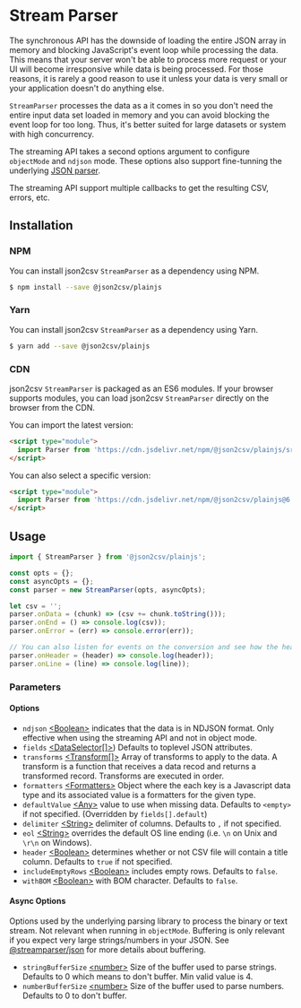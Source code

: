 
# Stream Parser

The synchronous API has the downside of loading the entire JSON array in memory and blocking JavaScript's event loop while processing the data. This means that your server won't be able to process more request or your UI will become irresponsive while data is being processed. For those reasons, it is rarely a good reason to use it unless your data is very small or your application doesn't do anything else.

`StreamParser` processes the data as a it comes in so you don't need the entire input data set loaded in memory and you can avoid blocking the event loop for too long. Thus, it's better suited for large datasets or system with high concurrency.

The streaming API takes a second options argument to configure `objectMode` and `ndjson` mode. These options also support fine-tunning the underlying [JSON parser](https://github.com/juanjoDiaz/streamparser-json).

The streaming API support multiple callbacks to get the resulting CSV, errors, etc.

## Installation

<!-- tabs:start -->

### **NPM**

You can install json2csv `StreamParser` as a dependency using NPM.

```bash
$ npm install --save @json2csv/plainjs
```

### **Yarn**

You can install json2csv `StreamParser` as a dependency using Yarn.

```bash
$ yarn add --save @json2csv/plainjs
```

### **CDN**

json2csv `StreamParser` is packaged as an ES6 modules.
If your browser supports modules, you can load json2csv `StreamParser` directly on the browser from the CDN.

You can import the latest version:

```html
<script type="module">
  import Parser from 'https://cdn.jsdelivr.net/npm/@json2csv/plainjs/src/StreamParser.js';
</script>
```

You can also select a specific version:

```html
<script type="module">
  import Parser from 'https://cdn.jsdelivr.net/npm/@json2csv/plainjs@6.1.1/src/StreamParser.js';
</script>
```

<!-- tabs:end -->

## Usage

```js
import { StreamParser } from '@json2csv/plainjs';

const opts = {};
const asyncOpts = {};
const parser = new StreamParser(opts, asyncOpts);

let csv = '';
parser.onData = (chunk) => (csv += chunk.toString()));
parser.onEnd = () => console.log(csv));
parser.onError = (err) => console.error(err));

// You can also listen for events on the conversion and see how the header or the lines are coming out.
parser.onHeader = (header) => console.log(header));
parser.onLine = (line) => console.log(line));
```

### Parameters

#### Options

* `ndjson` [&lt;Boolean&gt;](https://developer.mozilla.org/en-US/docs/Web/JavaScript/Reference/Global_Objects/Boolean) indicates that the data is in NDJSON format. Only effective when using the streaming API and not in object mode.
* `fields` [&lt;DataSelector[]&gt;](advanced-options/data-selection.md)) Defaults to toplevel JSON attributes.
* `transforms` [&lt;Transform[]&gt;](advanced-options/transforms.md) Array of transforms to apply to the data. A transform is a function that receives a data recod and returns a transformed record. Transforms are executed in order.
* `formatters` [&lt;Formatters&gt;](advanced-options/formatters.md) Object where the each key is a Javascript data type and its associated value is a formatters for the given type.
* `defaultValue` [&lt;Any&gt;]() value to use when missing data. Defaults to `<empty>` if not specified. (Overridden by `fields[].default`)
* `delimiter` [&lt;String&gt;](https://developer.mozilla.org/en-US/docs/Web/JavaScript/Reference/Global_Objects/String)  delimiter of columns. Defaults to `,` if not specified.
* `eol` [&lt;String&gt;](https://developer.mozilla.org/en-US/docs/Web/JavaScript/Reference/Global_Objects/String)  overrides the default OS line ending (i.e. `\n` on Unix and `\r\n` on Windows).
* `header` [&lt;Boolean&gt;](https://developer.mozilla.org/en-US/docs/Web/JavaScript/Reference/Global_Objects/Boolean)  determines whether or not CSV file will contain a title column. Defaults to `true` if not specified.
* `includeEmptyRows` [&lt;Boolean&gt;](https://developer.mozilla.org/en-US/docs/Web/JavaScript/Reference/Global_Objects/Boolean) includes empty rows. Defaults to `false`.
* `withBOM` [&lt;Boolean&gt;](https://developer.mozilla.org/en-US/docs/Web/JavaScript/Reference/Global_Objects/Boolean) with BOM character. Defaults to `false`.

#### Async Options

Options used by the underlying parsing library to process the binary or text stream.
Not relevant when running in `objectMode`.
Buffering is only relevant if you expect very large strings/numbers in your JSON.
See [@streamparser/json](https://github.com/juanjoDiaz/streamparser-json#buffering) for more details about buffering.

* `stringBufferSize` [&lt;number&gt;](https://developer.mozilla.org/en-US/docs/Web/JavaScript/Reference/Global_Objects/Number) Size of the buffer used to parse strings. Defaults to 0 which means to don't buffer. Min valid value is 4.
* `numberBufferSize` [&lt;number&gt;](https://developer.mozilla.org/en-US/docs/Web/JavaScript/Reference/Global_Objects/Number) Size of the buffer used to parse numbers. Defaults to 0 to don't buffer.
